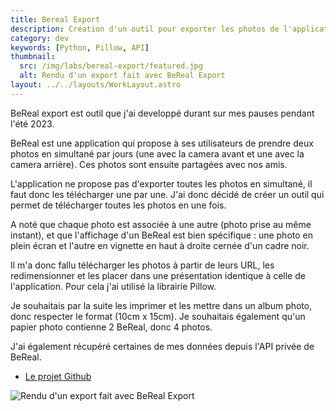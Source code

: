 ```yaml
---
title: Bereal Export
description: Création d'un outil pour exporter les photos de l'application Bereal
category: dev
keywords: [Python, Pillow, API]
thumbnail:
  src: /img/labs/bereal-export/featured.jpg
  alt: Rendu d'un export fait avec BeReal Export
layout: ../../layouts/WorkLayout.astro
---
```


BeReal export est outil que j'ai developpé durant sur mes pauses pendant l'été 2023.

BeReal est une application qui propose à ses utilisateurs de prendre deux photos en simultané par jours (une avec la camera avant et une avec la camera arrière). Ces photos sont ensuite partagées avec nos amis.

L'application ne propose pas d'exporter toutes les photos en simultané, il faut donc les télécharger une par une. J'ai donc décidé de créer un outil qui permet de télécharger toutes les photos en une fois.

A noté que chaque photo est associée à une autre (photo prise au même instant), et que l'affichage d'un BeReal est bien spécifique : une photo en plein écran et l'autre en vignette en haut à droite cernée d'un cadre noir.

Il m'a donc fallu télécharger les photos à partir de leurs URL, les redimensionner et les placer dans une présentation identique à celle de l'application. Pour cela j'ai utilisé la librairie Pillow.

Je souhaitais par la suite les imprimer et les mettre dans un album photo, donc respecter le format (10cm x 15cm). Je souhaitais également qu'un papier photo contienne 2 BeReal, donc 4 photos.

J'ai également récupéré certaines de mes données depuis l'API privée de BeReal.

- [Le projet Github](https://github.com/baptistejouin/bereal-export)

![Rendu d'un export fait avec BeReal Export](../../assets/labs/bereal-export/01.png)
